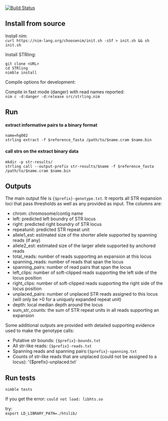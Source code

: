 [![Build Status](https://travis-ci.org/quinlan-lab/STRling.svg?branch=master)](https://travis-ci.org/quinlan-lab/STRling)

## Install from source

Install nim:  
`curl https://nim-lang.org/choosenim/init.sh -sSf > init.sh && sh init.sh`

Install STRling:  
```
git clone <URL>
cd STRling
nimble install
```

Compile options for development:  

Compile in fast mode (danger) with read names reported:  
`nim c -d:danger -d:release src/strling.nim`

## Run

#### extract informative pairs to a binary format
```
name=hg002
strling extract -f $reference_fasta /path/to/$name.cram $name.bin
```

#### call strs on the extract binary data

```
mkdir -p str-results/
strling call --output-prefix str-results/$name -f $reference_fasta /path/to/$name.cram $name.bin
```

## Outputs

The main output file is `{$prefix}-genotype.txt`. It reports all STR expansion loci that pass thresholds as well as any provided as input. The columns are:
- chrom: chromosome/contig name
- left: predicted left boundry of STR locus
- right: predicted right boundry of STR locus
- repeatunit: predicted STR repeat unit
- allele1\_est: estimated size of the shorter allele supported by spanning reads (if any)
- allele2\_est: estimated size of the larger allele supported by anchored reads
- total\_reads: number of reads supporting an expansion at this locus
- spanning\_reads: number of reads that span the locus
- spanning\_pairs: number of read pairs that span the locus
- left\_clips: number of soft-clipped reads supporting the left side of the locus position
- right\_clips: number of soft-clipped reads supporting the right side of the locus position
- unplaced\_pairs: number of unplaced STR reads assigned to this locus (will only be >0 for a uniquely expanded repeat unit)
- depth: local median depth around the locus
- sum\_str\_counts: the sum of STR repeat units in all reads supporting an expansion

Some additional outputs are provided with detailed supporting evidence used to make the genotype calls:
- Putative str bounds: `{$prefix}-bounds.txt`
- All str-like reads: `{$prefix}-reads.txt`
- Spanning reads and spanning pairs:`{$prefix}-spanning.txt`
- Counts of str-like reads that are unplaced (could not be assigned to a locus): '{$prefix}-unplaced.txt`


## Run tests
`nimble tests`

If you get the error:
`could not load: libhts.so`

try:  
`export LD_LIBRARY_PATH=./htslib/`


